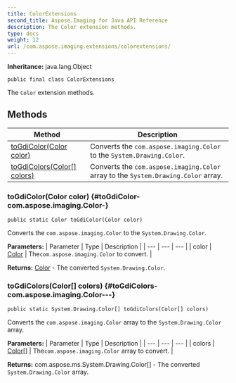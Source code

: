 ```yaml
---
title: ColorExtensions
second_title: Aspose.Imaging for Java API Reference
description: The Color extension methods.
type: docs
weight: 12
url: /com.aspose.imaging.extensions/colorextensions/
---
```

**Inheritance:**
java.lang.Object
```
public final class ColorExtensions
```

The `Color` extension methods.
## Methods

| Method | Description |
| --- | --- |
| [toGdiColor(Color color)](#toGdiColor-com.aspose.imaging.Color-) | Converts the `com.aspose.imaging.Color` to the `System.Drawing.Color`. |
| [toGdiColors(Color[] colors)](#toGdiColors-com.aspose.imaging.Color---) | Converts the `com.aspose.imaging.Color` array to the `System.Drawing.Color` array. |
### toGdiColor(Color color) {#toGdiColor-com.aspose.imaging.Color-}
```
public static Color toGdiColor(Color color)
```


Converts the `com.aspose.imaging.Color` to the `System.Drawing.Color`.

**Parameters:**
| Parameter | Type | Description |
| --- | --- | --- |
| color | [Color](../../com.aspose.imaging/color) | The`com.aspose.imaging.Color` to convert. |

**Returns:**
[Color](../../java.awt/color) - The converted `System.Drawing.Color`.
### toGdiColors(Color[] colors) {#toGdiColors-com.aspose.imaging.Color---}
```
public static System.Drawing.Color[] toGdiColors(Color[] colors)
```


Converts the `com.aspose.imaging.Color` array to the `System.Drawing.Color` array.

**Parameters:**
| Parameter | Type | Description |
| --- | --- | --- |
| colors | [Color\[\]](../../com.aspose.imaging/color) | The`com.aspose.imaging.Color` array to convert. |

**Returns:**
com.aspose.ms.System.Drawing.Color[] - The converted `System.Drawing.Color` array.
